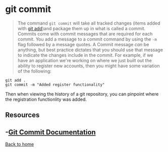 # git commit
>The command `git commit` will take all tracked changes (items added with [git add](./Add.md))and package them up in what is called a commit.
>Commits come with commit messages that are required for each commit.  You add a message to a commit command by using the `-m` flag followed by a message quotes.
> A Commit message _can_ be anything, but best practice dictates that you should use that message to indicate the changes include in the commit.
>For example, if we have an application we're working on where we just built out the ability to register new accounts, then you might have some variation of the following:
```
git add .
git commit -m "Added register functionality"
```
Then when viewing the history of a git repository, you can pinpoint where the registration functionlity was added. 
## Resources
-[Git Commit Documentation](https://git-scm.com/docs/git-commit)
---
[Back to home](../Read.md)